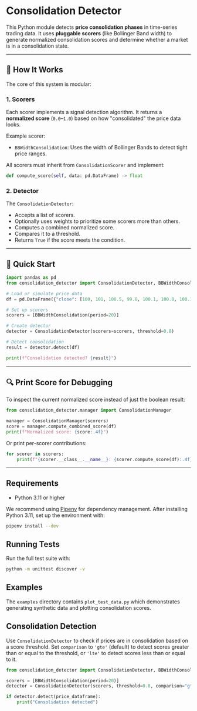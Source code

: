 # Consolidation Detector

This Python module detects **price consolidation phases** in time-series trading data. It uses **pluggable scorers** (like Bollinger Band width) to generate normalized consolidation scores and determine whether a market is in a consolidation state.

---

## 🔧 How It Works

The core of this system is modular:

### 1. Scorers
Each scorer implements a signal detection algorithm. It returns a **normalized score** (`0.0`–`1.0`) based on how "consolidated" the price data looks.

Example scorer:
- `BBWidthConsolidation`: Uses the width of Bollinger Bands to detect tight price ranges.

All scorers must inherit from `ConsolidationScorer` and implement:
```python
def compute_score(self, data: pd.DataFrame) -> float
```

### 2. Detector
The `ConsolidationDetector`:
- Accepts a list of scorers.
- Optionally uses weights to prioritize some scorers more than others.
- Computes a combined normalized score.
- Compares it to a threshold.
- Returns `True` if the score meets the condition.

---

## 🚀 Quick Start

```python
import pandas as pd
from consolidation_detector import ConsolidationDetector, BBWidthConsolidation

# Load or simulate price data
df = pd.DataFrame({"close": [100, 101, 100.5, 99.8, 100.1, 100.0, 100.1] * 3})

# Set up scorers
scorers = [BBWidthConsolidation(period=20)]

# Create detector
detector = ConsolidationDetector(scorers=scorers, threshold=0.8)

# Detect consolidation
result = detector.detect(df)

print(f"Consolidation detected? {result}")
```

---

## 🔍 Print Score for Debugging

To inspect the current normalized score instead of just the boolean result:

```python
from consolidation_detector.manager import ConsolidationManager

manager = ConsolidationManager(scorers)
score = manager.compute_combined_score(df)
print(f"Normalized score: {score:.4f}")
```

Or print per-scorer contributions:
```python
for scorer in scorers:
    print(f"{scorer.__class__.__name__}: {scorer.compute_score(df):.4f}")
```

---

## Requirements
- Python 3.11 or higher

We recommend using [Pipenv](https://pipenv.pypa.io/) for dependency management. After installing Python 3.11, set up the environment with:

```bash
pipenv install --dev
```

## Running Tests
Run the full test suite with:

```bash
python -m unittest discover -v
```

## Examples
The `examples` directory contains `plot_test_data.py` which demonstrates generating synthetic data and plotting consolidation scores.

## Consolidation Detection

Use `ConsolidationDetector` to check if prices are in consolidation based on a score threshold. Set `comparison` to `'gte'` (default) to detect scores greater than or equal to the threshold, or `'lte'` to detect scores less than or equal to it.

```python
from consolidation_detector import ConsolidationDetector, BBWidthConsolidation

scorers = [BBWidthConsolidation(period=20)]
detector = ConsolidationDetector(scorers, threshold=0.8, comparison="gte")

if detector.detect(price_dataframe):
    print("Consolidation detected")
```

